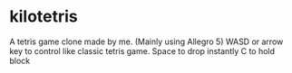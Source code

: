 # kilotetris
A tetris game clone made by me. (Mainly using Allegro 5)
WASD or arrow key to control like classic tetris game.
Space to drop instantly
C to hold block
